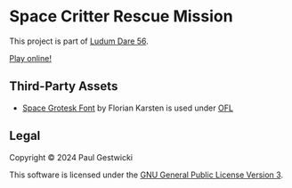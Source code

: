 # Space Critter Rescue Mission

This project is part of [Ludum Dare 56](https://ldjam.com/events/ludum-dare/56).

[Play online!](https://doctor-g.github.io/LD56/)

## Third-Party Assets

- [Space Grotesk Font](https://fonts.google.com/specimen/Space+Grotesk) by Florian Karsten is used under [OFL](project/common/SpaceGrotesk_license.txt)

## Legal

Copyright &copy; 2024 Paul Gestwicki

This software is licensed under the [GNU General Public License Version 3](LICENSE).